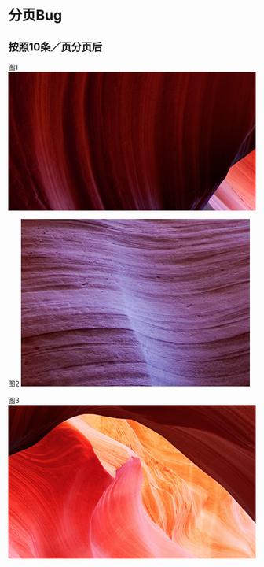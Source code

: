 # 分页Bug
## 按照10条／页分页后

图1
![](media/14635470481019/14635470983611.jpg)

图2
![](media/14635470481019/14635470492442.jpg)

图3
![](media/14635470481019/14635470719903.jpg)

